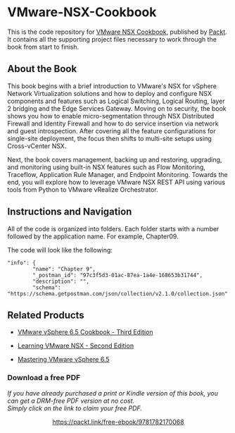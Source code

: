 # VMware-NSX-Cookbook
This is the code repository for [VMware NSX Cookbook](https://www.packtpub.com/virtualization-and-cloud/vmware-nsx-cookbook), published by [Packt](https://www.packtpub.com/?utm_source=github). It contains all the supporting project files necessary to work through the book from start to finish.
## About the Book
This book begins with a brief introduction to VMware's NSX for vSphere Network Virtualization solutions and how to deploy and configure NSX components and features such as Logical Switching, Logical Routing, layer 2 bridging and the Edge Services Gateway. Moving on to security, the book shows you how to enable micro-segmentation through NSX Distributed Firewall and Identity Firewall and how to do service insertion via network and guest introspection. After covering all the feature configurations for single-site deployment, the focus then shifts to multi-site setups using Cross-vCenter NSX.

Next, the book covers management, backing up and restoring, upgrading, and monitoring using built-in NSX features such as Flow Monitoring, Traceflow, Application Rule Manager, and Endpoint Monitoring. Towards the end, you will explore how to leverage VMware NSX REST API using various tools from Python to VMware vRealize Orchestrator.
## Instructions and Navigation
All of the code is organized into folders. Each folder starts with a number followed by the application name. For example, Chapter09.



The code will look like the following:
```
"info": {
		"name": "Chapter 9",
		"_postman_id": "97c3f5d3-01ac-87ea-1a4e-168653b31744",
		"description": "",
		"schema": "https://schema.getpostman.com/json/collection/v2.1.0/collection.json"
```


## Related Products
* [VMware vSphere 6.5 Cookbook - Third Edition](https://www.packtpub.com/virtualization-and-cloud/vmware-vsphere-65-cookbook-third-edition)

* [Learning VMware NSX - Second Edition](https://www.packtpub.com/virtualization-and-cloud/learning-vmware-nsx-second-edition)

* [Mastering VMware vSphere 6.5](https://www.packtpub.com/virtualization-and-cloud/mastering-vmware-vsphere-65)

### Download a free PDF

 <i>If you have already purchased a print or Kindle version of this book, you can get a DRM-free PDF version at no cost.<br>Simply click on the link to claim your free PDF.</i>
<p align="center"> <a href="https://packt.link/free-ebook/9781782170068">https://packt.link/free-ebook/9781782170068 </a> </p>